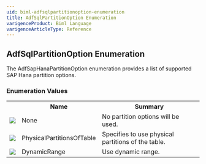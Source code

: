 ```yaml
---
uid: biml-adfsqlpartitionoption-enumeration
title: AdfSqlPartitionOption Enumeration
varigenceProduct: Biml Language
varigenceArticleType: Reference
---
```


## AdfSqlPartitionOption Enumeration<div class="LanguageSummary"><div class ="SummaryItem">The AdfSapHanaPartitionOption enumeration provides a list of supported SAP Hana partition options.</div></div><div class="EnumValueGroup">### Enumeration Values<table id="EnumValue" class="MemberList"><tbody><tr><th class="MemberTypeIconColumnHeader">&nbsp;</th><th class="MemberNameColumnHeader">Name</th><th class="MemberSummaryColumnHeader">Summary</th></tr><tr class="cd0"><td align="center" class="MemberTypeIcon"><img src="enumValue.png"></img></td><td class="MemberName">None</td><td class="MemberSummary"><div class ="SummaryItem">No partition options will be used.</div></td></tr><tr class="cd1"><td align="center" class="MemberTypeIcon"><img src="enumValue.png"></img></td><td class="MemberName">PhysicalPartitionsOfTable</td><td class="MemberSummary"><div class ="SummaryItem">Specifies to use physical partitions of the table.</div></td></tr><tr class="cd0"><td align="center" class="MemberTypeIcon"><img src="enumValue.png"></img></td><td class="MemberName">DynamicRange</td><td class="MemberSummary"><div class ="SummaryItem">Use dynamic range.</div></td></tr></tbody></table></div>